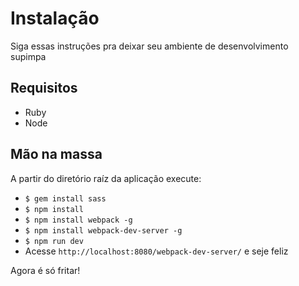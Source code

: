 # Instalação #
Siga essas instruções pra deixar seu ambiente de desenvolvimento supimpa

## Requisitos ##
- Ruby
- Node

## Mão na massa ##
A partir do diretório raíz da aplicação execute:
- ```$ gem install sass```
- ```$ npm install```
- ```$ npm install webpack -g```
- ```$ npm install webpack-dev-server -g```
- ```$ npm run dev```
- Acesse ```http://localhost:8080/webpack-dev-server/``` e seje feliz

Agora é só fritar!
